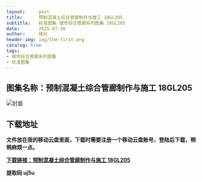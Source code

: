 ```yaml
---
layout:     post
title:      预制混凝土综合管廊制作与施工 18GL205
subtitle:   标准图集 城市综合管廊系列图集 18GL205
date:       2025-07-20
author:     峰兄
header-img: img/the-first.png
catalog: true
tags:
- 城市综合管廊系列图集
- 标准图集
---
```

## 图集名称：预制混凝土综合管廊制作与施工 18GL205
![封面](https://pic1.imgdb.cn/item/687e0dc658cb8da5c8c9ef24.jpg)


## 下载地址 
**文件放在我的移动云盘里面，下载时需要注册一个移动云盘账号，登陆后下载，稍稍麻烦一点。**  
  
[**下载链接：预制混凝土综合管廊制作与施工 18GL205**](https://caiyun.139.com/w/i/2oxwByUjVqetp)


**提取码 uj5u**

